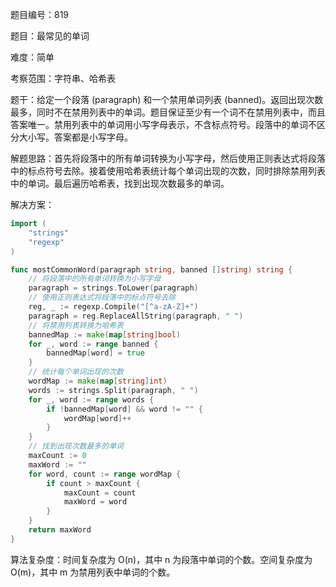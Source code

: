 题目编号：819

题目：最常见的单词

难度：简单

考察范围：字符串、哈希表

题干：给定一个段落 (paragraph) 和一个禁用单词列表 (banned)。返回出现次数最多，同时不在禁用列表中的单词。题目保证至少有一个词不在禁用列表中，而且答案唯一。禁用列表中的单词用小写字母表示，不含标点符号。段落中的单词不区分大小写。答案都是小写字母。

解题思路：首先将段落中的所有单词转换为小写字母，然后使用正则表达式将段落中的标点符号去除。接着使用哈希表统计每个单词出现的次数，同时排除禁用列表中的单词。最后遍历哈希表，找到出现次数最多的单词。

解决方案：

```go
import (
    "strings"
    "regexp"
)

func mostCommonWord(paragraph string, banned []string) string {
    // 将段落中的所有单词转换为小写字母
    paragraph = strings.ToLower(paragraph)
    // 使用正则表达式将段落中的标点符号去除
    reg, _ := regexp.Compile("[^a-zA-Z]+")
    paragraph = reg.ReplaceAllString(paragraph, " ")
    // 将禁用列表转换为哈希表
    bannedMap := make(map[string]bool)
    for _, word := range banned {
        bannedMap[word] = true
    }
    // 统计每个单词出现的次数
    wordMap := make(map[string]int)
    words := strings.Split(paragraph, " ")
    for _, word := range words {
        if !bannedMap[word] && word != "" {
            wordMap[word]++
        }
    }
    // 找到出现次数最多的单词
    maxCount := 0
    maxWord := ""
    for word, count := range wordMap {
        if count > maxCount {
            maxCount = count
            maxWord = word
        }
    }
    return maxWord
}
```

算法复杂度：时间复杂度为 O(n)，其中 n 为段落中单词的个数。空间复杂度为 O(m)，其中 m 为禁用列表中单词的个数。